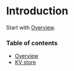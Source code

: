 # Introduction

Start with [Overview](overview.md).

### Table of contents
- [Overview](overview.md)
- [KV store](kv-store.md)
